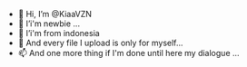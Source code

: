 - 👋 Hi, I’m @KiaaVZN
- 👀 I’i'm newbie ...
- 🌱 I’i'm from indonesia
- 💞️ And every file I upload is only for myself...
- 📫 And one more thing if I'm done until here my dialogue ...





